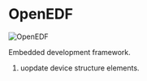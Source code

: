 # OpenEDF
![OpenEDF](https://github.com/makermuyi/OpenEDF/blob/master/matrial/openedf_logo.png)

 Embedded development framework.

1. uopdate device structure elements.

